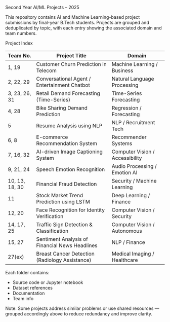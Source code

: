 Second Year AI/ML Projects – 2025

This repository contains AI and Machine Learning-based project submissions by final-year B.Tech students. Projects are grouped and deduplicated by topic, with each entry showing the associated domain and team numbers.

Project Index

 Team No.         | Project Title                                           | Domain                           |
------------------|---------------------------------------------------------|----------------------------------|
 1, 19            | Customer Churn Prediction in Telecom                    | Machine Learning / Business      |
 2, 22, 29        | Conversational Agent / Entertainment Chatbot            | Natural Language Processing      |
 3, 23, 26, 31    | Retail Demand Forecasting (Time-Series)                 | Time-Series Forecasting          |
 4, 28            | Bike Sharing Demand Prediction                          | Regression / Forecasting         |
 5                | Resume Analysis using NLP                               | NLP / Recruitment Tech           |
 6, 8             | E-commerce Recommendation System                        | Recommender Systems              |
 7, 16, 32        | AI-driven Image Captioning System                       | Computer Vision / Accessibility  |
 9, 21, 24        | Speech Emotion Recognition                              | Audio Processing / Emotion AI    |
 10, 13, 18, 30   | Financial Fraud Detection                               | Security / Machine Learning      |
 11               | Stock Market Trend Prediction using LSTM                | Deep Learning / Finance          |
 12, 20           | Face Recognition for Identity Verification              | Computer Vision / Security       |
 14, 17, 25       | Traffic Sign Detection & Classification                 | Computer Vision / Autonomous     |
 15, 27           | Sentiment Analysis of Financial News Headlines          | NLP / Finance                    |
 27(ex)           | Breast Cancer Detection (Radiology Assistance)          | Medical Imaging / Healthcare     |


Each folder contains:
- Source code or Jupyter notebook
- Dataset references
- Documentation
- Team info

Note: Some projects address similar problems or use shared resources — grouped accordingly above to reduce redundancy and improve clarity.